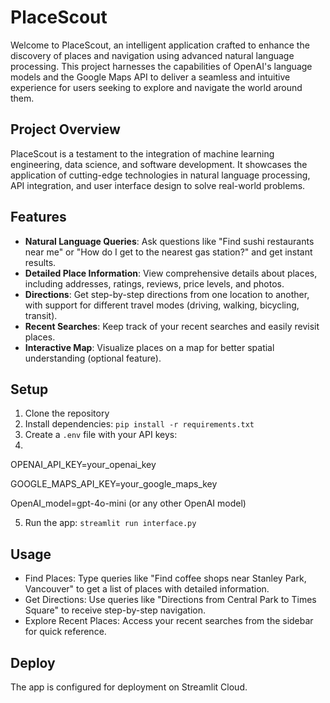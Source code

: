 # PlaceScout

Welcome to PlaceScout, an intelligent application crafted to enhance the discovery of places and navigation using advanced natural language processing. This project harnesses the capabilities of OpenAI's language models and the Google Maps API to deliver a seamless and intuitive experience for users seeking to explore and navigate the world around them.

## Project Overview
PlaceScout is a testament to the integration of machine learning engineering, data science, and software development. It showcases the application of cutting-edge technologies in natural language processing, API integration, and user interface design to solve real-world problems.

## Features

- **Natural Language Queries**: Ask questions like "Find sushi restaurants near me" or "How do I get to the nearest gas station?" and get instant results.
- **Detailed Place Information**: View comprehensive details about places, including addresses, ratings, reviews, price levels, and photos.
- **Directions**: Get step-by-step directions from one location to another, with support for different travel modes (driving, walking, bicycling, transit).
- **Recent Searches**: Keep track of your recent searches and easily revisit places.
- **Interactive Map**: Visualize places on a map for better spatial understanding (optional feature).

## Setup
1. Clone the repository
2. Install dependencies: `pip install -r requirements.txt`
3. Create a `.env` file with your API keys:
4. 
OPENAI_API_KEY=your_openai_key

GOOGLE_MAPS_API_KEY=your_google_maps_key

OpenAI_model=gpt-4o-mini (or any other OpenAI model)

5. Run the app: `streamlit run interface.py`

## Usage
- Find Places: Type queries like "Find coffee shops near Stanley Park, Vancouver" to get a list of places with detailed information.
- Get Directions: Use queries like "Directions from Central Park to Times Square" to receive step-by-step navigation.
- Explore Recent Places: Access your recent searches from the sidebar for quick reference.

## Deploy
The app is configured for deployment on Streamlit Cloud.
